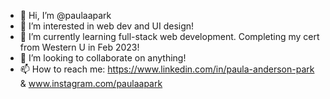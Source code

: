 - 👋 Hi, I’m @paulaapark
- 👀 I’m interested in web dev and UI design!
- 🌱 I’m currently learning full-stack web development. Completing my cert from Western U in Feb 2023!
- 💞️ I’m looking to collaborate on anything!
- 📫 How to reach me: https://www.linkedin.com/in/paula-anderson-park & www.instagram.com/paulaapark

<!---
paulaapark/paulaapark is a ✨ special ✨ repository because its `README.md` (this file) appears on your GitHub profile.
You can click the Preview link to take a look at your changes.
--->
